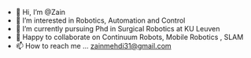 - 👋 Hi, I’m @Zain
- 👀 I’m interested in Robotics, Automation and Control
- 🌱 I’m currently pursuing Phd in Surgical Robotics at KU Leuven
- 💞️ Happy to collaborate on Continuum Robots, Mobile Robotics , SLAM
- 📫 How to reach me ... zainmehdi31@gmail.com

<!---
zainmehdi/zainmehdi is a ✨ special ✨ repository because its `README.md` (this file) appears on your GitHub profile.
You can click the Preview link to take a look at your changes.
--->
